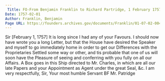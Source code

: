 ```yaml
---
 Title: FO-From Benjamin Franklin to Richard Partridge, 1 February 1757
Date: 1757-02-01
Author: Franklin, Benjamin
Page URL: https://founders.archives.gov/documents/Franklin/01-07-02-0044
---
```


Sir
[February 1, 1757]
It is long since I had any of your Favours. I should now have wrote you a long Letter, but that the House have desired the Speaker and myself to go immediately home in order to get our Differences with the Proprietaries Settled some way or other, and tis probable that one of us will soon have the Pleasure of seeing and conferring with you fully on all our Affairs. A Box goes in this Ship directed to Mr. Charles, in which are all our late Papers and your Appointment as Agent under the great Seal, &c. I am very respectfully, Sir, Your most humble Servant
BF
Mr. Patridge

